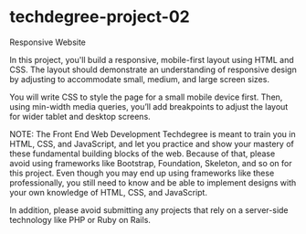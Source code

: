 # techdegree-project-02
 Responsive Website
 
In this project, you'll build a responsive, mobile-first layout using HTML and CSS. The layout should demonstrate an understanding of responsive design by adjusting to accommodate small, medium, and large screen sizes.

You will write CSS to style the page for a small mobile device first. Then, using min-width media queries, you’ll add breakpoints to adjust the layout for wider tablet and desktop screens.

NOTE: The Front End Web Development Techdegree is meant to train you in HTML, CSS, and JavaScript, and let you practice and show your mastery of these fundamental building blocks of the web. Because of that, please avoid using frameworks like Bootstrap, Foundation, Skeleton, and so on for this project. Even though you may end up using frameworks like these professionally, you still need to know and be able to implement designs with your own knowledge of HTML, CSS, and JavaScript.

In addition, please avoid submitting any projects that rely on a server-side technology like PHP or Ruby on Rails.